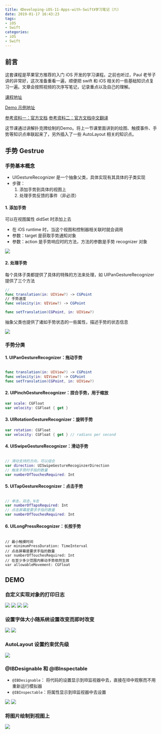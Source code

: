 ```yaml
---
title: 《Developing-iOS-11-Apps-with-Swift》学习笔记（六)
date: 2019-01-17 16:43:23
tags:
- iOS 
- Swift
categories:
- iOS 
- Swift
---
```


## 前言

这套课程是苹果官方推荐的入门 iOS 开发的学习课程。之前也听过，Paul 老爷子讲的非常好，这次准备重看一遍，顺便把 swift 和 iOS 相关的一些基础知识点复习一遍。文章会按照视频的次序写笔记，记录重点以及自己的理解。

[课程地址](https://itunes.apple.com/cn/podcast/developing-ios-11-apps-with-swift/id1315130780?mt=2)

[Demo 示例地址](https://github.com/ljchen1129/-Developing-iOS-11-Apps-with-Swift-Demos/tree/master)

[参考资料一：官方文档](https://developer.apple.com/library/content/documentation/Swift/Conceptual/Swift_Programming_Language/index.html)
[参考资料二：官方文档中文翻译](https://www.cnswift.org/)


这节课通过讲解扑克牌绘制的Demo。将上一节课里面讲到的绘图、触摸事件、手势等知识点串联起来了，另外插入了一些 AutoLayout 相关的知识点。

<!-- more -->


## 手势 Gestrue

### 手势基本概念


- UIGestureRecognizer 是一个抽象父类，具体实现有其具体的子类实现
- 步骤：
	1. 添加手势到具体的视图上
	2. 处理手势反馈的事件（非必须）

#### 1. 添加手势
可以在视图属性 didSet 时添加上去

- 在 iOS runtime 时，当这个视图和控制器相关联时就会调用
- 参数：target 是获取手势通知对象
- 参数：action 是手势响应时的方法，方法的参数是手势 recognizer 对象

![](https://image-1254431338.cos.ap-guangzhou.myqcloud.com/Xnip2019-01-18_10-21-04.png?imageView2/2/w/700)

#### 2. 处理手势

每个具体子类都提供了具体的特殊的方法来处理，如 UIPanGestureRecognizer 提供了三个方法

```swift
// 
func translation(in: UIView?) -> CGPoint 
// 手势速度
func velocity(in: UIView?) -> CGPoint 

func setTranslation(CGPoint, in: UIView?)
```

抽象父类也提供了诸如手势状态的一些属性，描述手势的状态信息

![](https://image-1254431338.cos.ap-guangzhou.myqcloud.com/Xnip2019-01-18_16-11-47.png)

### 手势分类

#### 1. UIPanGestureRecognizer：拖动手势

```swift

func translation(in: UIView?) -> CGPoint 
func velocity(in: UIView?) -> CGPoint 
func setTranslation(CGPoint, in: UIView?)
```

#### 2. UIPinchGestureRecognizer：捏合手势，用于缩放

```swift
var scale: CGFloat 
var velocity: CGFloat { get } 
```

#### 3. UIRotationGestureRecognizer：旋转手势

```swift
var rotation: CGFloat 
var velocity: CGFloat { get } // radians per second
```

#### 4. UISwipeGestureRecognizer：滑动手势

```swift

// 滑动支持的方向，可以组合
var direction: UISwipeGestureRecoginzerDirection 
// 触发手势时手指的数量
var numberOfTouchesRequired: Int 
```
#### 5. UITapGestureRecognizer：点击手势

```swift

// 单击，双击，N击
var numberOfTapsRequired: Int 
// 点击屏幕是要求手指的数量
var numberOfTouchesRequired: Int 
```

#### 6. UILongPressRecognizer：长按手势

```swfit

// 最小触摸时间
var minimumPressDuration: TimeInterval 
// 点击屏幕是要求手指的数量
var numberOfTouchesRequired: Int 
// 在至少多少范围内移动手势依然生效
var allowableMovement: CGFloat 
```


## DEMO

### 自定义实现对象的打印日志

![](https://image-1254431338.cos.ap-guangzhou.myqcloud.com/Xnip2019-01-18_16-38-00.png)
![](https://image-1254431338.cos.ap-guangzhou.myqcloud.com/Xnip2019-01-18_16-38-30.png)
![](https://image-1254431338.cos.ap-guangzhou.myqcloud.com/Xnip2019-01-18_16-39-01.png)
![](https://image-1254431338.cos.ap-guangzhou.myqcloud.com/Xnip2019-01-18_16-39-22.png)

### 设置字体大小随系统设置改变而即时改变

![](https://image-1254431338.cos.ap-guangzhou.myqcloud.com/Xnip2019-01-18_17-08-42.png)
![](https://image-1254431338.cos.ap-guangzhou.myqcloud.com/Xnip2019-01-18_17-09-10.png)

### AutoLayout 设置约束优先级

![](https://image-1254431338.cos.ap-guangzhou.myqcloud.com/Xnip2019-01-18_16-59-58.png)

### @IBDesignable 和 @IBInspectable

- `@IBDesignable`： 将代码的设置显示到IB监视器中去，直接在IB中观察而不用重新运行模拟器
- `@IBInspectable`：将属性显示到IB监视器中去设置

![](https://image-1254431338.cos.ap-guangzhou.myqcloud.com/Xnip2019-01-18_16-54-12.png)
![](https://image-1254431338.cos.ap-guangzhou.myqcloud.com/Xnip2019-01-18_16-55-47.png)


### 将图片绘制到视图上

![](https://image-1254431338.cos.ap-guangzhou.myqcloud.com/Xnip2019-01-18_17-11-56.png)